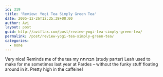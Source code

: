 ```yaml
---
id: 319
title: 'Review: Yogi Tea Simply Green Tea'
date: 2005-12-26T12:35:38+00:00
author: Avi
layout: post
guid: http://aviflax.com/post/review-yogi-tea-simply-green-tea/
permalink: /post/review-yogi-tea-simply-green-tea/
categories:
  - none
---
```

Very nice! Reminds me of the tea my חברותה (study parter) Leah used to make for me sometimes last year at Pardes &#8211; without the funky stuff floating around in it. Pretty high in the caffeine!